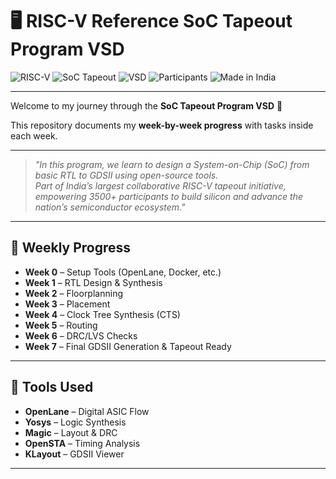 
# 🖥️ RISC-V Reference SoC Tapeout Program VSD

![RISC-V](https://img.shields.io/badge/RISC--V-Processor-blue)
![SoC Tapeout](https://img.shields.io/badge/SoC-Tapeout-success)
![VSD](https://img.shields.io/badge/VSD-Program-orange)
![Participants](https://img.shields.io/badge/Participants-3500%2B-brightgreen)
![Made in India](https://img.shields.io/badge/Made%20in-India-green)

---

Welcome to my journey through the **SoC Tapeout Program VSD** 🚀   

This repository documents my **week-by-week progress** with tasks inside each week.

---

> *"In this program, we learn to design a System-on-Chip (SoC) from basic RTL to GDSII using open-source tools.  
> Part of India’s largest collaborative RISC-V tapeout initiative, empowering 3500+ participants to build silicon and advance the nation’s semiconductor ecosystem."*

---

## 📅 Weekly Progress

- **Week 0** – Setup Tools (OpenLane, Docker, etc.)  
- **Week 1** – RTL Design & Synthesis  
- **Week 2** – Floorplanning  
- **Week 3** – Placement  
- **Week 4** – Clock Tree Synthesis (CTS)  
- **Week 5** – Routing  
- **Week 6** – DRC/LVS Checks  
- **Week 7** – Final GDSII Generation & Tapeout Ready  

---

## 🔧 Tools Used
- **OpenLane** – Digital ASIC Flow  
- **Yosys** – Logic Synthesis  
- **Magic** – Layout & DRC  
- **OpenSTA** – Timing Analysis  
- **KLayout** – GDSII Viewer  

---

